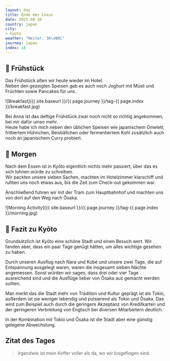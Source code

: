 ```yaml
---
layout: day
title: Ende des Luxus
date: 2025-08-30
country: japan
city:
- kyoto
weather: "Heiter, 36\xB0C"
journey: japan
index: 18
---
```


## 🥐 Frühstück

Das Frühstück aßen wir heute wieder im Hotel.  
Neben den gezeigten Speisen gab es auch noch Joghurt mit Müsli und Früchten sowie Pancakes für uns.

![Breakfast]({{ site.baseurl }}/{{ page.journey }}/tag-{{ page.index }}/breakfast.jpg)

Bei Anna ist das deftige Frühstück zwar noch nicht so richtig angekommen, bei mir dafür umso mehr.  
Heute habe ich mich neben den üblichen Speisen wie japanischem Omelett, frittiertem Hühnchen, Reisbällchen oder fermentiertem Kohl zusätzlich auch noch an japanischem Curry probiert.

## 🌅 Morgen

Nach dem Essen ist in Kyōto eigentlich nichts mehr passiert, über das es sich lohnen würde zu schreiben.  
Wir packten unsere sieben Sachen, machten im Hotelzimmer klarschiff und ruhten uns noch etwas aus, bis die Zeit zum Check-out gekommen war.

Anschließend fuhren wir mit der Tram zum Hauptbahnhof und machten uns von dort auf den Weg nach Ōsaka.

![Morning Activity]({{ site.baseurl }}/{{ page.journey }}/tag-{{ page.index }}/morning.jpg)

## 📜 Fazit zu Kyōto

Grundsätzlich ist Kyōto eine schöne Stadt und einen Besuch wert.
Wir fanden aber, dass ein paar Tage genügt hätten, um alles wichtige gesehen zu haben.

Durch unseren Ausflug nach Nara und Kobé und unsere zwei Tage, die auf Entspannung ausgelegt waren, waren die insgesamt sieben Nächte angemessen.
Sonst würden wir sagen, dass drei oder vier Tage ausreichend sind und die Ausflüge lieber von Ōsaka aus gemacht werden sollten.

Man merkt das die Stadt mehr von Tradition und Kultur geprägt ist als Tokio, außerdem ist sie weniger lebendig und pulsierend als Tokio und Ōsaka.
Das wird zum Beispiel auch durch die geringere Akzeptanz von Kreditkarten und der geringeren Verbreitung von Englisch bei diversen Mitarbeitern deutlich. 

In der Kombination mit Tokio und Ōsaka ist die Stadt aber eine günstig gelegene Abwechslung. 

## Zitat des Tages

> Irgendwie ist mein Koffer voller als da, wo wir losgeflogen sind.
